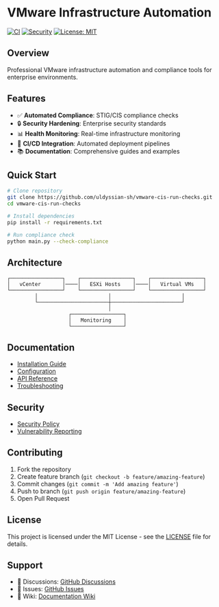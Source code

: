 # VMware Infrastructure Automation

[![CI](https://github.com/uldyssian-sh/vmware-cis-run-checks/workflows/CI/badge.svg)](https://github.com/uldyssian-sh/vmware-cis-run-checks/actions)
[![Security](https://github.com/uldyssian-sh/vmware-cis-run-checks/workflows/Security/badge.svg)](https://github.com/uldyssian-sh/vmware-cis-run-checks/security)
[![License: MIT](https://img.shields.io/badge/License-MIT-yellow.svg)](https://opensource.org/licenses/MIT)

## Overview

Professional VMware infrastructure automation and compliance tools for enterprise environments.

## Features

- ✅ **Automated Compliance**: STIG/CIS compliance checks
- 🔒 **Security Hardening**: Enterprise security standards  
- 📊 **Health Monitoring**: Real-time infrastructure monitoring
- 🚀 **CI/CD Integration**: Automated deployment pipelines
- 📚 **Documentation**: Comprehensive guides and examples

## Quick Start

```bash
# Clone repository
git clone https://github.com/uldyssian-sh/vmware-cis-run-checks.git
cd vmware-cis-run-checks

# Install dependencies
pip install -r requirements.txt

# Run compliance check
python main.py --check-compliance
```

## Architecture

```
┌─────────────────┐    ┌─────────────────┐    ┌─────────────────┐
│   vCenter       │────│   ESXi Hosts    │────│   Virtual VMs   │
└─────────────────┘    └─────────────────┘    └─────────────────┘
         │                       │                       │
         └───────────────────────┼───────────────────────┘
                                 │
                    ┌─────────────────┐
                    │   Monitoring    │
                    └─────────────────┘
```

## Documentation

- [Installation Guide](https://github.com/uldyssian-sh/vmware-cis-run-checks/wiki/Installation)
- [Configuration](https://github.com/uldyssian-sh/vmware-cis-run-checks/wiki/Configuration)
- [API Reference](https://github.com/uldyssian-sh/vmware-cis-run-checks/wiki/API)
- [Troubleshooting](https://github.com/uldyssian-sh/vmware-cis-run-checks/wiki/Troubleshooting)

## Security

- [Security Policy](SECURITY.md)
- [Vulnerability Reporting](SECURITY.md#reporting-a-vulnerability)

## Contributing

1. Fork the repository
2. Create feature branch (`git checkout -b feature/amazing-feature`)
3. Commit changes (`git commit -m 'Add amazing feature'`)
4. Push to branch (`git push origin feature/amazing-feature`)
5. Open Pull Request

## License

This project is licensed under the MIT License - see the [LICENSE](LICENSE) file for details.

## Support

- 💬 Discussions: [GitHub Discussions](https://github.com/uldyssian-sh/vmware-cis-run-checks/discussions)
- 🐛 Issues: [GitHub Issues](https://github.com/uldyssian-sh/vmware-cis-run-checks/issues)
- 📖 Wiki: [Documentation Wiki](https://github.com/uldyssian-sh/vmware-cis-run-checks/wiki)
